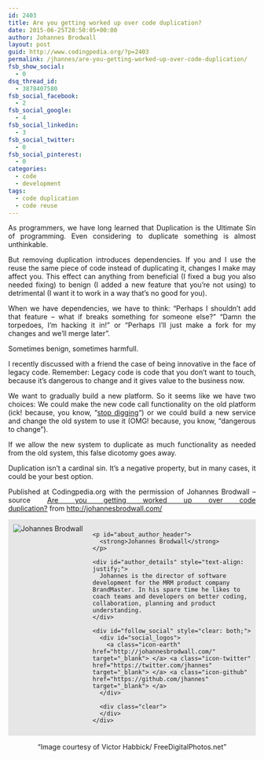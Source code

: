 ```yaml
---
id: 2403
title: Are you getting worked up over code duplication?
date: 2015-06-25T20:50:05+00:00
author: Johannes Brodwall
layout: post
guid: http://www.codingpedia.org/?p=2403
permalink: /jhannes/are-you-getting-worked-up-over-code-duplication/
fsb_show_social:
  - 0
dsq_thread_id:
  - 3878407580
fsb_social_facebook:
  - 2
fsb_social_google:
  - 4
fsb_social_linkedin:
  - 3
fsb_social_twitter:
  - 0
fsb_social_pinterest:
  - 0
categories:
  - code
  - development
tags:
  - code duplication
  - code reuse
---
```

<p style="text-align: justify;">
  As programmers, we have long learned that Duplication is the Ultimate Sin of programming. Even considering to duplicate something is almost unthinkable.
</p>

<p style="text-align: justify;">
  But removing duplication introduces dependencies. If you and I use the reuse the same piece of code instead of duplicating it, changes I make may affect you. This effect can anything from beneficial (I fixed a bug you also needed fixing) to benign (I added a new feature that you’re not using) to detrimental (I want it to work in a way that’s no good for you).
</p>

<p style="text-align: justify;">
  When we have dependencies, we have to think: “Perhaps I shouldn’t add that feature – what if breaks something for someone else?” “Damn the torpedoes, I’m hacking it in!” or “Perhaps I’ll just make a fork for my changes and we’ll merge later”.<!--more-->
</p>

<p style="text-align: justify;">
  Sometimes benign, sometimes harmfull.
</p>

<p style="text-align: justify;">
  I recently discussed with a friend the case of being innovative in the face of legacy code. Remember: Legacy code is code that you don’t want to touch, because it’s dangerous to change and it gives value to the business now.
</p>

<p style="text-align: justify;">
  We want to gradually build a new platform. So it seems like we have two choices: We could make the new code call functionality on the old platform (ick! because, you know, “<a href="http://en.wikipedia.org/wiki/Law_of_holes">stop digging</a>“) or we could build a new service and change the old system to use it (OMG! because, you know, “dangerous to change”).
</p>

<p style="text-align: justify;">
  If we allow the new system to duplicate as much functionality as needed from the old system, this false dicotomy goes away.
</p>

<p style="text-align: justify;">
  Duplication isn’t a cardinal sin. It’s a negative property, but in many cases, it could be your best option.
</p>

<p class="note_normal" style="text-align: justify;">
  Published at Codingpedia.org with the permission of Johannes Brodwall – source <a title="Are you getting worked up over code duplication?" href="http://johannesbrodwall.com/2015/06/10/are-you-getting-worked-up-over-code-duplication/" target="_blank">Are you getting worked up over code duplication?</a> from <a title="http://johannesbrodwall.com/" href="http://johannesbrodwall.com/" target="_blank">http://johannesbrodwall.com/</a>
</p>

<p style="text-align: justify;">
  <div id="about_author" style="background-color: #e6e6e6; padding: 10px;">
    <img id="author_portrait" style="float: left; margin-right: 20px;" src="{{site.url}}/images/authors/johannes-brodwall.jpeg" alt="Johannes Brodwall" /> 
    
    <p id="about_author_header">
      <strong>Johannes Brodwall</strong>
    </p>
    
    <div id="author_details" style="text-align: justify;">
      Johannes is the director of software development for the MRM product company BrandMaster. In his spare time he likes to coach teams and developers on better coding, collaboration, planning and product understanding.
    </div>
    
    <div id="follow_social" style="clear: both;">
      <div id="social_logos">
        <a class="icon-earth" href="http://johannesbrodwall.com/" target="_blank"> </a> <a class="icon-twitter" href="https://twitter.com/jhannes" target="_blank"> </a> <a class="icon-github" href="https://github.com/jhannes" target="_blank"> </a>
      </div>
      
      <div class="clear">
      </div>
    </div>
  </div>
</p>

<p style="text-align: center;">
  “Image courtesy of Victor Habbick/ FreeDigitalPhotos.net”
</p>
